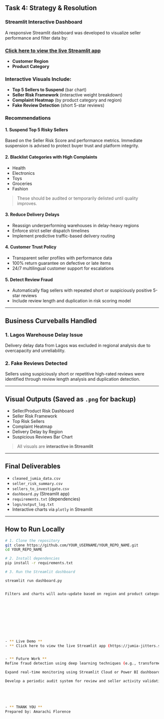 


##  Task 4: Strategy & Resolution

###  Streamlit Interactive Dashboard

A responsive Streamlit dashboard was developed to visualize seller performance and filter data by:

### [Click here to view the live Streamlit app](https://jumia-jitters.streamlit.app/)


-  **Customer Region**
-  **Product Category**

###  Interactive Visuals Include:

- **Top 5 Sellers to Suspend** (bar chart)  
- **Seller Risk Framework** (interactive weight breakdown)  
- **Complaint Heatmap** (by product category and region)  
- **Fake Review Detection** (short 5-star reviews)

###  Recommendations

#### 1. Suspend Top 5 Risky Sellers  
Based on the Seller Risk Score and performance metrics. Immediate suspension is advised to protect buyer trust and platform integrity.

#### 2. Blacklist Categories with High Complaints  
- Health  
- Electronics  
- Toys  
- Groceries  
- Fashion  
> These should be audited or temporarily delisted until quality improves.

#### 3. Reduce Delivery Delays  
- Reassign underperforming warehouses in delay-heavy regions  
- Enforce strict seller dispatch timelines  
- Implement predictive traffic-based delivery routing  

#### 4. Customer Trust Policy  
- Transparent seller profiles with performance data  
- 100% return guarantee on defective or late items  
- 24/7 multilingual customer support for escalations  

#### 5. Detect Review Fraud  
- Automatically flag sellers with repeated short or suspiciously positive 5-star reviews  
- Include review length and duplication in risk scoring model  

---

##  Business Curveballs Handled

### 1. Lagos Warehouse Delay Issue  
Delivery delay data from Lagos was excluded in regional analysis due to overcapacity and unreliability.

### 2. Fake Reviews Detected  
Sellers using suspiciously short or repetitive high-rated reviews were identified through review length analysis and duplication detection.

---

##  Visual Outputs (Saved as `.png` for backup)

- Seller/Product Risk Dashboard  
- Seller Risk Framework  
- Top Risk Sellers  
- Complaint Heatmap  
- Delivery Delay by Region  
- Suspicious Reviews Bar Chart  

> All visuals are  **interactive in Streamlit**

---

##  Final Deliverables

- `cleaned_jumia_data.csv`  
- `seller_risk_summary.csv`  
- `sellers_to_investigate.csv`  
- `dashboard.py` (Streamlit app)  
- `requirements.txt` (dependencies)  
- `logs/output_log.txt`  
- Interactive charts via `plotly` in Streamlit  

---

##  How to Run Locally

```bash
# 1. Clone the repository
git clone https://github.com/YOUR_USERNAME/YOUR_REPO_NAME.git
cd YOUR_REPO_NAME

# 2. Install dependencies
pip install -r requirements.txt

# 3. Run the Streamlit dashboard

streamlit run dashboard.py


Filters and charts will auto-update based on region and product category selections.










- ** Live Demo **
- ** Click here to view the live Streamlit app (https://jumia-jitters.streamlit.app/)


- ** Future Work **
Refine fraud detection using deep learning techniques (e.g., transformer-based NLP)

Expand real-time monitoring using Streamlit Cloud or Power BI dashboards

Develop a periodic audit system for review and seller activity validation





- ** THANK YOU **
Prepared by: Amarachi Florence